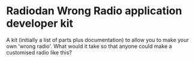 # Radiodan Wrong Radio application developer kit

A kit (initially a list of parts plus documentation) to allow you to make your 
own 'wrong radio'. What would it take so that anyone could make a customised 
radio like this?


